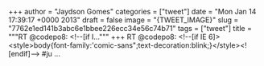 
+++
author = "Jaydson Gomes"
categories = ["tweet"]
date = "Mon Jan 14 17:39:17 +0000 2013"
draft = false
image = "{TWEET_IMAGE}"
slug = "7762e1ed141b3abc6e1bbee226ecc34e56c74b71"
tags = ["tweet"]
title = """RT @codepo8: &lt;!--[if I..."""
+++
RT @codepo8: &lt;!--[if IE 6]&gt;
&lt;style&gt;body{font-family:'comic-sans";text-decoration:blink;}&lt;/style&gt;&lt;![endif]--&gt; #ju ...
